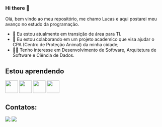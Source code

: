 ### Hi there 👦

Olá, bem vindo ao meu repositório, me chamo Lucas e aqui postarei meu avanço no estudo da programação.

- 🔭 Eu estou atualmente em transição de área para TI.
- 👯 Eu estou colaborando em um projeto academico que visa ajudar o CPA (Centro de Proteção Animal) da minha cidade;
- 👨‍💻 Tenho interesse em Desenvolvimento de Software, Arquitetura de Software e Ciência de Dados. 

## Estou aprendendo

<img loading="lazy" src="https://cdn.jsdelivr.net/gh/devicons/devicon/icons/java/java-original.svg" width="40" height="40"/> <img loading="lazy" src="https://cdn.jsdelivr.net/gh/devicons/devicon@latest/icons/python/python-original.svg" width="40" height="40"/> <img loading="lazy" src="https://cdn.jsdelivr.net/gh/devicons/devicon/icons/linux/linux-original.svg" width="40" height="40"/> <img src="https://cdn.jsdelivr.net/gh/devicons/devicon@latest/icons/sqldeveloper/sqldeveloper-original.svg" width="40" height="40"/> 

## Contatos:

<div>
<a href = "mailto:lucasmr910@gmail.com"><img loading="lazy" src="https://img.shields.io/badge/Gmail-D14836?style=for-the-badge&logo=gmail&logoColor=white" target="_blank"></a>
<a href="https://www.linkedin.com/in/lucasdmourasantos" target="_blank"><img loading="lazy" src="https://img.shields.io/badge/-LinkedIn-%230077B5?style=for-the-badge&logo=linkedin&logoColor=white" target="_blank"></a>   
</div>
